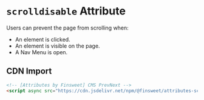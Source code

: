 # `scrolldisable` Attribute

Users can prevent the page from scrolling when:

- An element is clicked.
- An element is visible on the page.
- A Nav Menu is open.

## CDN Import

```html
<!-- [Attributes by Finsweet] CMS PrevNext -->
<script async src="https://cdn.jsdelivr.net/npm/@finsweet/attributes-scrolldisable@1/scrolldisable.js"></script>
```
